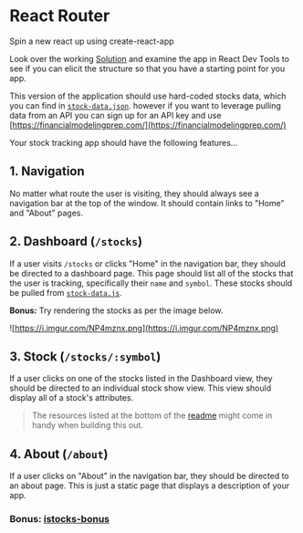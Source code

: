 # React Router

Spin a new react up using create-react-app

Look over the working [Solution](https://vhixt.csb.app/) and examine the app in React Dev Tools to see if you can elicit the structure so that you have a starting point for you app. 

This version of the application should use hard-coded stocks data, which you can find in [`stock-data.json`](./stock-data.js). however if you want to leverage pulling data from an API you can sign up for an API key and use [https://financialmodelingprep.com/](https://financialmodelingprep.com/)

Your stock tracking app should have the following features...

## 1. Navigation

No matter what route the user is visiting, they should always see a navigation bar at the top of the window. It should contain links to "Home" and "About" pages.

## 2. Dashboard (`/stocks`)

If a user visits `/stocks` or clicks "Home" in the navigation bar, they should be directed to a dashboard page. This page should list all of the stocks that the user is tracking, specifically their `name` and `symbol`. These stocks should be pulled from [`stock-data.js`](./stock-data.js).

**Bonus:** Try rendering the stocks as per the image below.

![https://i.imgur.com/NP4mznx.png](https://i.imgur.com/NP4mznx.png)

## 3. Stock (`/stocks/:symbol`)

If a user clicks on one of the stocks listed in the Dashboard view, they should be directed to an individual stock show view. This view should display all of a stock's attributes.

> The resources listed at the bottom of the [readme](README.md) might come in handy when building this out.

## 4. About (`/about`)

If a user clicks on "About" in the navigation bar, they should be directed to an about page. This is just a static page that displays a description of your app.

### Bonus: [istocks-bonus](./istocks-bonus.md)
